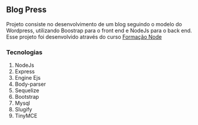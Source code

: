 ## Blog Press
Projeto consiste no desenvolvimento de um blog seguindo o modelo do Wordpress, utilizando Boostrap para o front end e NodeJs para o back end.
Esse projeto foi desenvolvido através do curso [Formação Node](https://www.udemy.com/share/101VREAEEbdltXQ34=/)
### Tecnologias

 1. NodeJs
 2. Express
 3. Engine Ejs
 4. Body-parser
 5. Sequelize
 6. Bootstrap
 7. Mysql
 8. Slugify
 9. TinyMCE
